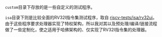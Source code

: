 `custom`目录下存放的是一些自定义的测试程序。

`isa`目录下则是比较全面的RV32I指令集测试程序，取自 [riscv-tests/isa/rv32ui](https://github.com/riscv-software-src/riscv-tests/tree/master/isa/rv32ui)。 由于这些程序要求处理器实现了特权架构，所以我对其以及预处理/编译/链接流程做了一些定制化，使之适用于哈佛架构的、仅实现了RV32I指令集的处理器。